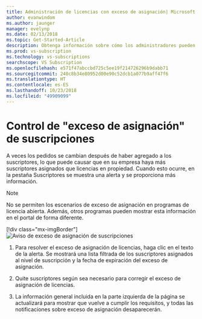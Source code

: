 ```yaml
---
title: Administración de licencias con exceso de asignación| Microsoft Docs
author: evanwindom
ms.author: jaunger
manager: evelynp
ms.date: 02/13/2018
ms.topic: Get-Started-Article
description: Obtenga información sobre cómo los administradores pueden resolver el exceso de asignación de suscripciones
ms.prod: vs-subscription
ms.technology: vs-subscriptions
searchscope: VS Subscription
ms.openlocfilehash: e571f47abccbd725c5ee19f214726296b9dabb71
ms.sourcegitcommit: 240c8b34e80952d00e90c52dcb1a077b9aff47f6
ms.translationtype: HT
ms.contentlocale: es-ES
ms.lasthandoff: 10/23/2018
ms.locfileid: "49909099"
---
```

# <a name="handling-over-claimed-subscriptions"></a>Control de "exceso de asignación" de suscripciones

A veces los pedidos se cambian después de haber agregado a los suscriptores, lo que puede causar que en su empresa haya más suscriptores asignados que licencias en propiedad. Cuando esto ocurre, en la pestaña Suscriptores se muestra una alerta y se proporciona más información. 

> [!NOTE]
> No se permiten los escenarios de exceso de asignación en programas de licencia abierta.  Además, otros programas pueden mostrar esta información en el portal de forma diferente. 
> 
> [!div class="mx-imgBorder"]
> ![Aviso de exceso de asignación de suscripciones](_img/over-claimed/over-claimed-alert.png)


1.  Para resolver el exceso de asignación de licencias, haga clic en el texto de la alerta. Se mostrará una lista filtrada de los suscriptores asignados al nivel de suscripción y la fecha de expiración del exceso de asignación. 

2.  Quite suscriptores según sea necesario para corregir el exceso de asignación de licencias. 

3.  La información general incluida en la parte izquierda de la página se actualizará para mostrar que vuelve a cumplir los requisitos, y todas las notificaciones sobre exceso de asignación desaparecerán. 
